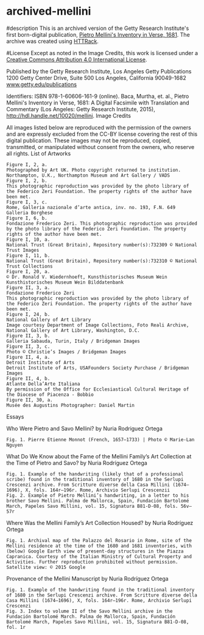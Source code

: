 # archived-mellini

#description
This is an archived version of the Getty Research Institute's first born-digital publication, <a href="www.getty.edu/research/mellini/">Pietro Mellini's Inventory in Verse, 1681</a>. The archive was created using <a href="www.httrack.com">HTTRack</a>.

#License
Except as noted in the Image Credits, this work is licensed under a <a href="https://creativecommons.org/licenses/by/4.0/">Creative Commons Attribution 4.0 International License</a>.

Published by the Getty Research Institute, Los Angeles Getty Publications 1200 Getty Center Drive, Suite 500 Los Angeles, California 90049-1682 www.getty.edu/publications

Identifiers: ISBN 978-1-60606-161-9 (online).
Baca, Murtha, et. al., Pietro Mellini's Inventory in Verse, 1681: A Digital Facsimile with Translation and Commentary (Los Angeles: Getty Research Institute, 2015), http://hdl.handle.net/10020/mellini.
Image Credits

All images listed below are reproduced with the permission of the owners and are expressly excluded from the CC-BY license covering the rest of this digital publication. These images may not be reproduced, copied, transmitted, or manipulated without consent from the owners, who reserve all rights.
List of Artworks

    Figure I, 2, a.
    Photographed by Art UK. Photo copyright returned to institution. Northampton, U.K., Northampton Museum and Art Gallery / VADS
    Figure I, 2, b.
    This photographic reproduction was provided by the photo library of the Federico Zeri Foundation. The property rights of the author have been met.
    Figure I, 3, c.
    Rome, Galleria nazionale d’arte antica, inv. no. 193, F.N. 649 Galleria Borghese
    Figure I, 6, b.
    Fondazione Frederico Zeri. This photographic reproduction was provided by the photo library of the Federico Zeri Foundation. The property rights of the author have been met.
    Figure I, 10, a.
    National Trust (Great Britain), Repository number(s):732309 © National Trust Images
    Figure I, 11, b.
    National Trust (Great Britain), Repository number(s):732310 © National Trust Collections
    Figure I, 20, a.
    © Dr. Ronald V. Wiedernhoeft, Kunsthistorisches Museum Wein Kunsthistorisches Museum Wein Bilddatenbank
    Figure II, 3, a.
    Fondazione Frederico Zeri
    This photographic reproduction was provided by the photo library of the Federico Zeri Foundation. The property rights of the author have been met.
    Figure I, 24, b.
    National Gallery of Art Library
    Image courtesy Department of Image Collections, Foto Reali Archive, National Gallery of Art Library, Washington, D.C.
    Figure II, 3, b.
    Galleria Sabauda, Turin, Italy / Bridgeman Images
    Figure II, 3, c.
    Photo © Christie’s Images / Bridgeman Images
    Figure II, 4, a.
    Detroit Institute of Arts
    Detroit Institute of Arts, USAFounders Society Purchase / Bridgeman Images
    Figure II, 4, b.
    Atlante Della’Arte Italiana
    By permission of the Office for Ecclesiastical Cultural Heritage of the Diocese of Piacenza - Bobbio
    Figure II, 30, a.
    Musée des Augustins Photographer: Daniel Martin

Essays

Who Were Pietro and Savo Mellini?
by Nuria Rodriguez Ortega

    Fig. 1. Pierre Etienne Monnot (French, 1657–1733) | Photo © Marie-Lan Nguyen

What Do We Know about the Fame of the Mellini Family’s Art Collection at the Time of Pietro and Savo?
by Nuria Rodríguez Ortega

    Fig. 1. Example of the handwriting (likely that of a professional scribe) found in the traditional inventory of 1680 in the Serlupi Crescenzi archive. From Scritture diverse della Casa Millini (1674–1696), X, fols. 164r–196r. Rome, Archivio Serlupi Crescenzii
    Fig. 2. Example of Pietro Mellini’s handwriting, in a letter to his brother Savo Mellini. Palma de Mallorca, Spain, Fundación Bartolomé March, Papeles Savo Millini, vol. 15, Signatura B81-D-08, fols. 56v–57r

Where Was the Mellini Family’s Art Collection Housed?
by Nuria Rodríguez Ortega

    Fig. 1. Archival map of the Palazzo del Rosario in Rome, site of the Mellini residence at the time of the 1680 and 1681 inventories, with (below) Google Earth view of present-day structures in the Piazza Capranica. Courtesy of the Italian Ministry of Cultural Property and Activities. Further reproduction prohibited without permission. Satellite view: © 2015 Google

Provenance of the Mellini Manuscript
by Nuria Rodríguez Ortega

    Fig. 1. Example of the handwriting found in the traditional inventory of 1680 in the Serlupi Crescenzi archive. From Scritture diverse della Casa Millini (1674–1696), X, fols. 164r–196r. Rome, Archivio Serlupi Crescenzi
    Fig. 3. Index to volume II of the Savo Mellini archive in the Fundación Bartolomé March. Palma de Mallorca, Spain, Fundación Bartolomé March, Papeles Savo Millini, vol. 15, Signatura B81-D-08, fol. 1r
